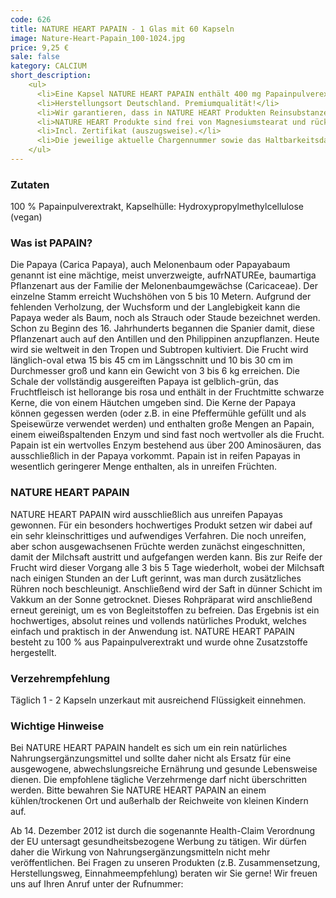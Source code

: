 ```yaml
---
code: 626
title: NATURE HEART PAPAIN - 1 Glas mit 60 Kapseln
image: Nature-Heart-Papain_100-1024.jpg
price: 9,25 €
sale: false
kategory: CALCIUM
short_description: 
    <ul>
      <li>Eine Kapsel NATURE HEART PAPAIN enthält 400 mg Papainpulverextrakt.</li>
      <li>Herstellungsort Deutschland. Premiumqualität!</li>
      <li>Wir garantieren, dass in NATURE HEART Produkten Reinsubstanzen enthalten sind ohne künstliche Zusatzstoffe.</li>
      <li>NATURE HEART Produkte sind frei von Magnesiumstearat und rückstandskontrolliert.</li>
      <li>Incl. Zertifikat (auszugsweise).</li>
      <li>Die jeweilige aktuelle Chargennummer sowie das Haltbarkeitsdatum finden Sie auf dem NATURE HEART Produktetikett.</li>
    </ul>
---
```

<h3>Zutaten</h3>
<p>
  100 % Papainpulverextrakt, Kapselhülle: Hydroxypropylmethylcellulose (vegan)
</p>

<h3>Was ist PAPAIN?</h3>
<p>
  Die Papaya (Carica Papaya), auch Melonenbaum oder Papayabaum genannt ist eine mächtige, meist unverzweigte, aufrNATUREe, baumartiga Pflanzenart aus der Familie der Melonenbaumgewächse (Caricaceae). Der einzelne Stamm erreicht Wuchshöhen von 5 bis 10 Metern. Aufgrund der fehlenden Verholzung, der Wuchsform und der Langlebigkeit kann die Papaya weder als Baum, noch als Strauch oder Staude bezeichnet werden. Schon zu Beginn des 16. Jahrhunderts begannen die Spanier damit, diese Pflanzenart auch auf den Antillen und den Philippinen anzupflanzen. Heute wird sie weltweit in den Tropen und Subtropen kultiviert. Die Frucht wird länglich-oval etwa 15 bis 45 cm im Längsschnitt und 10 bis 30 cm im Durchmesser groß und kann ein Gewicht von 3 bis 6 kg erreichen. Die Schale der vollständig ausgereiften Papaya ist gelblich-grün, das Fruchtfleisch ist hellorange bis rosa und enthält in der Fruchtmitte schwarze Kerne, die von einem Häutchen umgeben sind. Die Kerne der Papaya können gegessen werden (oder z.B. in eine Pfeffermühle gefüllt und als Speisewürze verwendet werden) und enthalten große Mengen an Papain, einem eiweißspaltenden Enzym und sind fast noch wertvoller als die Frucht. Papain ist ein wertvolles Enzym bestehend aus über 200 Aminosäuren, das ausschließlich in der Papaya vorkommt. Papain ist in reifen Papayas in wesentlich geringerer Menge enthalten, als in unreifen Früchten.
</p>

<h3>NATURE HEART PAPAIN</h3>
<p>
  NATURE HEART PAPAIN wird ausschließlich aus unreifen Papayas gewonnen. Für ein besonders hochwertiges Produkt setzen wir dabei auf ein sehr kleinschrittiges und aufwendiges Verfahren. Die noch unreifen, aber schon ausgewachsenen Früchte werden zunächst eingeschnitten, damit der Milchsaft austritt und aufgefangen werden kann. Bis zur Reife der Frucht wird dieser Vorgang alle 3 bis 5 Tage wiederholt, wobei der Milchsaft nach einigen Stunden an der Luft gerinnt, was man durch zusätzliches Rühren noch beschleunigt. Anschließend wird der Saft in dünner Schicht im Vakkum an der Sonne getrocknet. Dieses Rohpräparat wird anschließend erneut gereinigt, um es von Begleitstoffen zu befreien. Das Ergebnis ist ein hochwertiges, absolut reines und vollends natürliches Produkt, welches einfach und praktisch in der Anwendung ist. NATURE HEART PAPAIN besteht zu 100 % aus Papainpulverextrakt und wurde ohne Zusatzstoffe hergestellt.
</p>

<h3>Verzehrempfehlung</h3>
<p>
  Täglich 1 - 2 Kapseln unzerkaut mit ausreichend Flüssigkeit einnehmen.
</p>

<h3>Wichtige Hinweise</h3>
<p>
  Bei NATURE HEART PAPAIN handelt es sich um ein rein natürliches Nahrungsergänzungsmittel und sollte daher nicht als Ersatz für eine ausgewogene, abwechslungsreiche Ernährung und gesunde Lebensweise dienen. Die empfohlene tägliche Verzehrmenge darf nicht überschritten werden. Bitte bewahren Sie NATURE HEART PAPAIN an einem kühlen/trockenen Ort und außerhalb der Reichweite von kleinen Kindern auf.
</p>
<p>
  Ab 14. Dezember 2012 ist durch die sogenannte Health-Claim Verordnung der EU untersagt gesundheitsbezogene Werbung zu tätigen. Wir dürfen daher die Wirkung von Nahrungsergänzungsmitteln nicht mehr veröffentlichen. Bei Fragen zu unseren Produkten (z.B. Zusammensetzung, Herstellungsweg, Einnahmeempfehlung) beraten wir Sie gerne! Wir freuen uns auf Ihren Anruf unter der Rufnummer:
</p>
